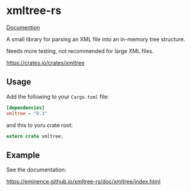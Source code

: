 xmltree-rs
==========

[Documention](https://eminence.github.io/xmltree-rs/doc/xmltree/index.html)

A small library for parsing an XML file into an in-memory tree structure.

Needs more testing, not recommended for large XML files.

https://crates.io/crates/xmltree

## Usage

Add the following to your `Cargo.toml` file:

```toml
[dependencies]
xmltree = "0.3"
```

and this to yoru crate root:

```rust
extern crate xmltree;
```

## Example

See the documentation:

https://eminence.github.io/xmltree-rs/doc/xmltree/index.html
